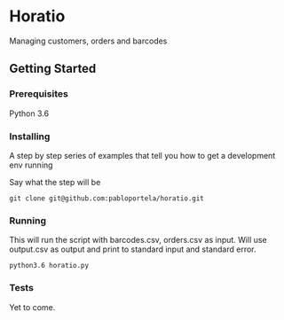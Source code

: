 # Horatio

Managing customers, orders and barcodes

## Getting Started


### Prerequisites

Python 3.6


### Installing

A step by step series of examples that tell you how to get a development env running

Say what the step will be

```
git clone git@github.com:pabloportela/horatio.git
```


### Running

This will run the script with barcodes.csv, orders.csv as input. Will use output.csv as output and print to standard input and standard error.

```
python3.6 horatio.py
```

### Tests

Yet to come.
